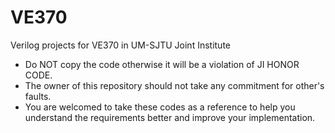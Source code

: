 # VE370
 Verilog projects for VE370 in UM-SJTU Joint Institute
* Do NOT copy the code otherwise it will be a violation of JI HONOR CODE.
* The owner of this repository should not take any commitment for other's faults.
* You are welcomed to take these codes as a reference to help you understand the requirements better and improve your implementation.
